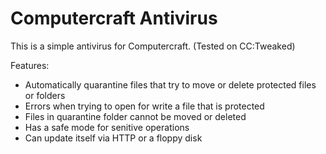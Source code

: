 # Computercraft Antivirus

This is a simple antivirus for Computercraft. (Tested on CC:Tweaked)

Features:
- Automatically quarantine files that try to move or delete protected files or folders
- Errors when trying to open for write a file that is protected
- Files in quarantine folder cannot be moved or deleted
- Has a safe mode for senitive operations
- Can update itself via HTTP or a floppy disk
